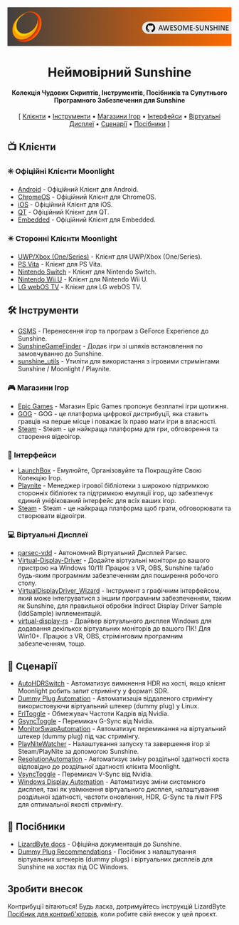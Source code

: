 <!--lint disable awesome-heading awesome-toc double-link-->

<div align="center">
  <img src="/assets/banner.png" />
  <h1 align="center">Неймовірний Sunshine</h1>
  <h4 align="center">Колекція Чудових Скриптів, Інструментів, Посібників та Супутнього Програмного Забезпечення для Sunshine</h4>
</div>

<div align="center">
[
  <a href="#-Клієнти">Клієнти</a> •
  <a href="#%EF%B8%8F-Інструменти">Інструменти</a> •
  <a href="#-Магазини-Ігор">Магазини Ігор</a> •
  <a href="#-Інтерфейси">Інтерфейси</a> •
  <a href="#-Віртуальні-Дисплеї">Віртуальні Дисплеї</a> •
  <a href="#-Сценарії">Сценарії</a> •
  <a href="#-Посібники">Посібники</a>
]
</div>

## 📺 Клієнти

### ✳️ Офіційні Клієнти Moonlight

- [Android](https://github.com/moonlight-stream/moonlight-android) - Офіційний Клієнт для Android.
- [ChromeOS](https://github.com/moonlight-stream/moonlight-chrome) - Офіційний Клієнт для ChromeOS.
- [iOS](https://github.com/moonlight-stream/moonlight-ios) - Офіційний Клієнт для iOS.
- [QT](https://github.com/moonlight-stream/moonlight-qt) - Офіційний Клієнт для QT.
- [Embedded](https://github.com/moonlight-stream/moonlight-embedded) - Офіційний Клієнт для Embedded.

### ✴️ Сторонні Клієнти Moonlight

- [UWP/Xbox (One/Series)](https://github.com/TheElixZammuto/moonlight-xbox) - Клієнт для UWP/Xbox (One/Series).
- [PS Vita](https://github.com/xyzz/vita-moonlight) - Клієнт для PS Vita.
- [Nintendo Switch](https://github.com/XITRIX/Moonlight-Switch) - Клієнт для Nintendo Switch.
- [Nintendo Wii U](https://github.com/GaryOderNichts/moonlight-wiiu) - Клієнт для Nintendo Wii U.
- [LG webOS TV](https://github.com/mariotaku/moonlight-tv) - Клієнт для LG webOS TV.

## 🛠️ Інструменти

- [GSMS](https://github.com/LizardByte/GSMS) - Перенесення ігор та програм з GeForce Experience до Sunshine.
- [SunshineGameFinder](https://github.com/JMTK/SunshineGameFinder) - Додає ігри зі шляхів встановлення по замовчуванню до Sunshine.
- [sunshine_utils](https://github.com/designer-living/sunshine_utils) - Утиліти для використання з ігровими стримінгами Sunshine / Moonlight / Playnite.

### 🎮 Магазини Ігор

- [Epic Games](https://www.epicgames.com) - Магазин Epic Games пропонує безплатні ігри щотижня.
- [GOG](https://www.gog.com) - GOG - це платформа цифрової дистрибуції, яка ставить гравців на перше місце і поважає їх право мати ігри в власності.
- [Steam](https://store.steampowered.com) - Steam - це найкраща платформа для гри, обговорення та створення відеоігор.

### 💠 Інтерфейси

- [LaunchBox](https://www.launchbox-app.com/) - Емулюйте, Організовуйте та Покращуйте Свою Колекцію Ігор.
- [Playnite](https://github.com/JosefNemec/Playnite) - Менеджер ігрової бібліотеки з широкою підтримкою сторонніх бібліотек та підтримкою емуляції ігор, що забезпечує єдиний уніфікований інтерфейс для всіх ваших ігор.
- [Steam](https://store.steampowered.com) - Steam - це найкраща платформа щоб грати, обговорювати та створювати відеоігри.

### 💻 Віртуальні Дисплеї

- [parsec-vdd](https://github.com/nomi-san/parsec-vdd) - Автономний Віртуальний Дисплей Parsec.
- [Virtual-Display-Driver](https://github.com/itsmikethetech/Virtual-Display-Driver) - Додайте віртуальні монітори до вашого пристрою на Windows 10/11! Працює з VR, OBS, Sunshine та/або будь-яким програмним забезпеченням для поширення робочого столу.
- [VirtualDisplayDriver_Wizard](https://github.com/sofmeright/VirtualDisplayDriver_Wizard) - Інструмент з графічним інтерфейсом, який може інтегруватися з іншим програмним забезпеченням, таким як Sunshine, для правильної обробки Indirect Display Driver Sample (IddSample) імплементацій.
- [virtual-display-rs](https://github.com/MolotovCherry/virtual-display-rs) - Драйвер віртуального дисплея Windows для додавання декількох віртуальних моніторів до вашого ПК! Для Win10+. Працює з VR, OBS, стрімінговим програмним забезпеченням, тощо.

## 📜 Сценарії

- [AutoHDRSwitch](https://github.com/Nonary/AutoHDRSwitch) - Автоматизує вимкнення HDR на хості, якщо клієнт Moonlight робить запит стримінгу у форматі SDR.
- [Dummy Plug Automation](https://github.com/XenHat/dummy-plug-automation) - Автоматизація віддаленого стримінгу використовуючи віртуальний штекер (dummy plug) у Linux.
- [FrlToggle](https://github.com/FrogTheFrog/frl-toggle) - Обмежувач Частоти Кадрів від Nvidia.
- [GsyncToggle](https://github.com/FrogTheFrog/gsync-toggle) - Перемикач G-Sync від Nvidia.
- [MonitorSwapAutomation](https://github.com/Nonary/MonitorSwapAutomation) - Автоматизує перемикання на віртуальний штекер (dummy plug) під час стримінгу.
- [PlayNiteWatcher](https://github.com/Nonary/PlayNiteWatcher) - Налаштування запуску та завершення ігор зі Steam/PlayNite за допомогою Sunshine.
- [ResolutionAutomation](https://github.com/Nonary/ResolutionAutomation) - Автоматизує зміну роздільної здатності хоста відповідно до роздільної здатності клієнта Moonlight.
- [VsyncToggle](https://github.com/xanderfrangos/vsync-toggle) - Перемикач V-Sync від Nvidia.
- [Windows Display Automation](https://github.com/fehbari/sunshine-scripts) - Автоматизує зміни системного дисплея, такі як увімкнення віртуального дисплея, налаштування роздільної здатності, частоти оновлення, HDR, G-Sync та ліміт FPS для оптимальної якості стримінгу.

## 📓 Посібники

- [LizardByte docs](https://docs.lizardbyte.dev/projects/sunshine) - Офіційна документація до Sunshine.
- [Dummy Plug Recommendations](https://github.com/Nonary/documentation/wiki/DummyPlugs) - Посібник з налаштування віртуальних штекерів (dummy plugs) і віртуальних дисплеїв для Sunshine на хостах під ОС Windows.

## Зробити внесок

Контрибуції вітаються! Будь ласка, дотримуйтесь інструкцій LizardByte
[Посібник для контриб'юторів](https://docs.lizardbyte.dev/latest/developers/contributing.html), коли робите свій внесок у цей проєкт.
